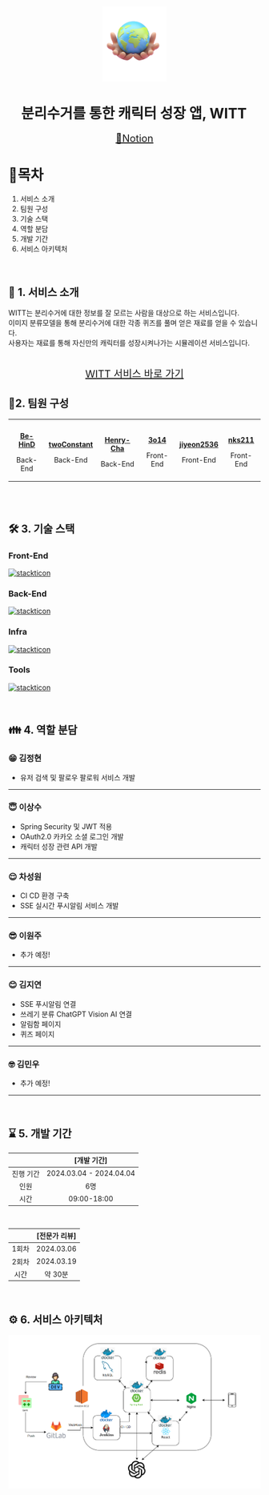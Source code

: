 <p align="center">
  <img src="./assets/mainlogo.png" width="auto" height="150">
</p>
<h1 align="center"> 분리수거를 통한 캐릭터 성장 앱, WITT </h1>
<p align="center" style="font-size: 20px">
<a href="https://bustling-trade-bc8.notion.site/SSAFY-D103-b7d35fa82ecb4eeeb14216976439ebd9?pvs=4"> 📒Notion </a>
</p>

<h1> 🧷목차 </h1>
<ol>
  <li> <a herf="#section1"> 서비스 소개 </a> </li>
  <li> <a herf="#section2"> 팀원 구성 </a> </li>
  <li> <a herf="#section3"> 기술 스택 </a> </li>
  <li> <a herf="#section4"> 역할 분담 </a> </li>
  <li> <a herf="#section5"> 개발 기간 </a> </li>
  <li> <a herf="#section6"> 서비스 아키텍처 </a> </li>
</ol>

<br>

<h2 id="section1">👀 1. 서비스 소개 </h2>
WITT는 분리수거에 대한 정보를 잘 모르는 사람을 대상으로 하는 서비스입니다.
<br>
이미지 분류모델을 통해 분리수거에 대한 각종 퀴즈를 풀며 얻은 재료를 얻을 수 있습니다.<br>
사용자는 재료를 통해 자신만의 캐릭터를 성장시켜나가는 시뮬레이션 서비스입니다.
<br>
<br>

<p align="center" style="font-size: 20px">
<a href="https://j10d103.p.ssafy.io/"> WITT 서비스 바로 가기 </a>
</p>

<h2 id="section2"> 📎2. 팀원 구성 </h2>
<table>
 <tr>
    <td align="center"><a href="https://github.com/Be-HinD"><img src="https://avatars.githubusercontent.com/Be-HinD" width="130px;" alt=""></a></td>
    <td align="center"><a href="https://github.com/twoConstant"><img src="https://avatars.githubusercontent.com/twoConstant" width="130px;" alt=""></a></td>
    <td align="center"><a href="https://github.com/Henry-Cha"><img src="https://avatars.githubusercontent.com/Henry-Cha" width="130px;" alt=""></a></td>
    <td align="center"><a href="https://github.com/3o14"><img src="https://avatars.githubusercontent.com/3o14" width="130px;" alt=""></a></td>
   <td align="center"><a href="https://github.com/jiyeon2536"><img src="https://avatars.githubusercontent.com/jiyeon2536" width="130px;" alt=""></a></td>
   <td align="center"><a href="https://github.com/nks211"><img src="https://avatars.githubusercontent.com/nks211" width="130px;" alt=""></a></td>
  </tr>
  <tr>
    <td align="center"><a href="https://github.com/Be-HinD"><b>Be-HinD</b></a><p>Back-End</p></td>
    <td align="center"><a href="https://github.com/twoConstant"><b>twoConstant</b></a><p>Back-End</p></td>
    <td align="center"><a href="https://github.com/Henry-Cha"><b>Henry-Cha</b></a><p>Back-End</p></td>
    <td align="center"><a href="https://github.com/3o14"><b>3o14</b></a><p>Front-End</p></td>
    <td align="center"><a href="https://github.com/jiyeon2536"><b>jiyeon2536</b></a><p>Front-End</p></td>
    <td align="center"><a href="https://github.com/nks211"><b>nks211</b></a><p>Front-End</p></td>
  </tr>
</table>

<br>

<br>
<h2 id="section3"> 🛠️ 3. 기술 스택 </h2>
<h3> Front-End </h3>

[![stackticon](https://firebasestorage.googleapis.com/v0/b/stackticon-81399.appspot.com/o/images%2F1711702588107?alt=media&token=ea9f9513-1019-4052-a482-9700df483c44)](https://github.com/msdio/stackticon)

<h3> Back-End </h3>

[![stackticon](https://firebasestorage.googleapis.com/v0/b/stackticon-81399.appspot.com/o/images%2F1711700566876?alt=media&token=0eb6c145-31d8-4c26-a496-d5f9cc09918e)](https://github.com/msdio/stackticon)

<h3> Infra </h3>

[![stackticon](https://firebasestorage.googleapis.com/v0/b/stackticon-81399.appspot.com/o/images%2F1711700715775?alt=media&token=12a075b9-bead-4d6b-aad0-5a445f52a0f7)](https://github.com/msdio/stackticon)

<h3> Tools </h3>

[![stackticon](https://firebasestorage.googleapis.com/v0/b/stackticon-81399.appspot.com/o/images%2F1711700763602?alt=media&token=7fa29c44-09e7-4712-8cd4-b5499529aeef)](https://github.com/msdio/stackticon)

<br>

<h2 id="section4">👪 4. 역할 분담 </h2>
<h3> 😁 김정현 </h3>
<ul>
  <li> 유저 검색 및 팔로우 팔로워 서비스 개발 </li>
</ul>

<hr>
<h3> 😇 이상수 </h3>
<ul>
  <li> Spring Security 및 JWT 적용 </li>
  <li> OAuth2.0 카카오 소셜 로그인 개발 </li>
  <li> 캐릭터 성장 관련 API 개발 </li>
</ul>

<hr>
<h3> 😌 차성원 </h3>
<ul>
  <li> CI CD 환경 구축 </li>
  <li> SSE 실시간 푸시알림 서비스 개발</li>
</ul>

<hr>
<h3> 😎 이원주 </h3>
<ul>
  <li> 추가 예정! </li>
</ul>

<hr>
<h3> 😊 김지연 </h3>
<ul>
  <li> SSE 푸시알림 연결 </li>
  <li> 쓰레기 분류 ChatGPT Vision AI 연결</li>
  <li> 알림함 페이지 </li>
  <li> 퀴즈 페이지 </li>
</ul>

<hr>
<h3> 🤓 김민우 </h3>
<ul>
  <li> 추가 예정! </li>
</ul>

<hr>

<br>
<h2 id="section5"> ⌛ 5. 개발 기간</h2>

<div style="text-align: center">
  <table>
    <thead>
      <tr>
        <th></th>
        <th>[개발 기간]</th>
      </tr>
    </thead>
    <tbody>
      <tr>
        <td>진행 기간</td>
        <td>2024.03.04 - 2024.04.04</td>
      </tr>
      <tr>
        <td>인원</td>
        <td>6명</td>
      </tr>
      <tr>
        <td>시간</td>
        <td>09:00-18:00</td>
      </tr>
    </tbody>
  </table>
  <br>
  <table>
    <thead>
      <tr>
        <th></th>
        <th>[전문가 리뷰]</th>
      </tr>
    </thead>
    <tbody>
      <tr>
        <td>1회차</td>
        <td>2024.03.06</td>
      </tr>
      <tr>
        <td>2회차</td>
        <td>2024.03.19</td>
      </tr>
      <tr>
        <td>시간</td>
        <td>약 30분</td>
      </tr>
    </tbody>
  </table>
</div>

<br>

<h2 id="section6">⚙️ 6. 서비스 아키텍처 </h2>

![System Architecher](./assets/system.png)
